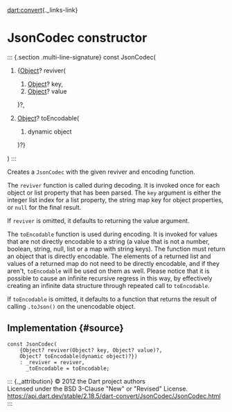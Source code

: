 [dart:convert](../../dart-convert/dart-convert-library){._links-link}

JsonCodec constructor
=====================

::: {.section .multi-line-signature}
const JsonCodec(

1.  {[Object](../../dart-core/object-class)? reviver(
    1.  [Object](../../dart-core/object-class)? key,
    2.  [Object](../../dart-core/object-class)? value

    )?,
2.  [Object](../../dart-core/object-class)? toEncodable(
    1.  dynamic object

    )?}

)
:::

Creates a `JsonCodec` with the given reviver and encoding function.

The `reviver` function is called during decoding. It is invoked once for
each object or list property that has been parsed. The `key` argument is
either the integer list index for a list property, the string map key
for object properties, or `null` for the final result.

If `reviver` is omitted, it defaults to returning the value argument.

The `toEncodable` function is used during encoding. It is invoked for
values that are not directly encodable to a string (a value that is not
a number, boolean, string, null, list or a map with string keys). The
function must return an object that is directly encodable. The elements
of a returned list and values of a returned map do not need to be
directly encodable, and if they aren\'t, `toEncodable` will be used on
them as well. Please notice that it is possible to cause an infinite
recursive regress in this way, by effectively creating an infinite data
structure through repeated call to `toEncodable`.

If `toEncodable` is omitted, it defaults to a function that returns the
result of calling `.toJson()` on the unencodable object.

Implementation {#source}
--------------

``` {.language-dart data-language="dart"}
const JsonCodec(
    {Object? reviver(Object? key, Object? value)?,
    Object? toEncodable(dynamic object)?})
    : _reviver = reviver,
      _toEncodable = toEncodable;
```

::: {._attribution}
© 2012 the Dart project authors\
Licensed under the BSD 3-Clause \"New\" or \"Revised\" License.\
<https://api.dart.dev/stable/2.18.5/dart-convert/JsonCodec/JsonCodec.html>
:::
